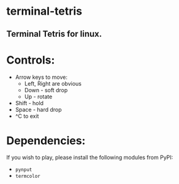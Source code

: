 # terminal-tetris
Terminal Tetris for linux.
---
# Controls:
* Arrow keys to move:
  - Left, Right are obvious
  - Down - soft drop
  - Up - rotate
* Shift - hold
* Space - hard drop
* ^C to exit
# Dependencies:
If you wish to play, please install the following modules from PyPI:
* `pynput`
* `termcolor`
